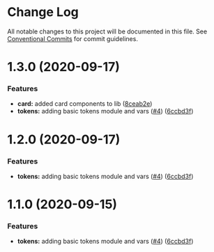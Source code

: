 # Change Log

All notable changes to this project will be documented in this file.
See [Conventional Commits](https://conventionalcommits.org) for commit guidelines.

# 1.3.0 (2020-09-17)


### Features

* **card:** added card components to lib ([8ceab2e](https://github.com/thinkspaces/spark/commit/8ceab2e2d07a5d9039dacf6ec7d2a2e664512bec))
* **tokens:** adding basic tokens module and vars ([#4](https://github.com/thinkspaces/spark/issues/4)) ([6ccbd3f](https://github.com/thinkspaces/spark/commit/6ccbd3f1f2bb002046e0bf9b9213a19b2cff3656))





# 1.2.0 (2020-09-17)


### Features

* **tokens:** adding basic tokens module and vars ([#4](https://github.com/thinkspaces/spark/issues/4)) ([6ccbd3f](https://github.com/thinkspaces/spark/commit/6ccbd3f1f2bb002046e0bf9b9213a19b2cff3656))





# 1.1.0 (2020-09-15)


### Features

* **tokens:** adding basic tokens module and vars ([#4](https://github.com/thinkspaces/spark/issues/4)) ([6ccbd3f](https://github.com/thinkspaces/spark/commit/6ccbd3f1f2bb002046e0bf9b9213a19b2cff3656))
